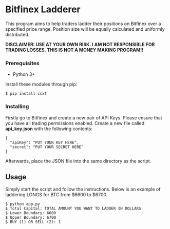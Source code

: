 # Bitfinex Ladderer

This program aims to help traders ladder their positions on Bitfinex over a specified price range. Position size will be equally calculated and uniformly distributed.

**DISCLAIMER: USE AT YOUR OWN RISK. I AM NOT RESPONSIBLE FOR TRADING LOSSES. THIS IS NOT A MONEY MAKING PROGRAM!!**

### Prerequisites

* Python 3+

Install these modules through pip:

```
$ pip install ccxt
```

### Installing

Firstly go to Bitfinex and create a new pair of API Keys. Please ensure that you have all trading permissions enabled. Create a new file called **api_key.json** with the following contents:

```
{
  "apiKey": "PUT YOUR KEY HERE",
  "secret": "PUT YOUR SECRET HERE"
}

```

Afterwards, place the JSON file into the same directory as the script.

## Usage

Simply start the script and follow the instructions. Below is an example of laddering LONGS for BTC from $6600 to $6700. 

```
$ python app.py
$ Total Capital: TOTAL AMOUNT YOU WANT TO LADDER IN DOLLARS
$ Lower Boundary: 6600
$ Upper Boundary: 6700
$ BUY (1) OR SELL (2): 1
```

